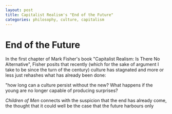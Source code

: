 ```yaml
---
layout: post
title: Capitalist Realism's "End of the Future"
categories: philosophy, culture, capitalism
---
```


<!---
# DISCLAIMER

I read the first chapter of Mark Fisher's book "Capitalist Realism: Is There No
Alternative", in which he brings up an interesting idea for which there is some
striking evidence at first blush, but I think there are a number of
counterexamples and alternative explanations for the current state of things.
One could reasonably argue that I should read the whole book before critiquing
the first chapter, but I have a short attention span (I'll come back to the
book eventually), and am impatient and just want to write something. As a
result, there is some (hopefully small?) probability that what follows is
bullshit, but even a broken clock is right twice a day so I might get lucky. ;) 
-->


# End of the Future

In the first chapter of Mark Fisher's book "Capitalist Realism: Is There No
Alternative", Fisher posits that recently (which for the sake of argument I
take to be since the turn of the century) culture has stagnated and more or
less just rehashes what has already been done:

"how long can a culture persist without the new? What happens if the young are no longer capable of producing surprises?

_Children of Men_ connects with the suspicion that the end has already come, the thought that it could well be the case that the future harbours only 
